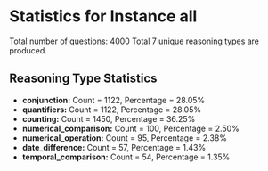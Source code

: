 # Statistics for Instance all
Total number of questions: 4000
Total 7 unique reasoning types are produced.
## Reasoning Type Statistics
- **conjunction:** Count = 1122, Percentage = 28.05%
- **quantifiers:** Count = 1122, Percentage = 28.05%
- **counting:** Count = 1450, Percentage = 36.25%
- **numerical_comparison:** Count = 100, Percentage = 2.50%
- **numerical_operation:** Count = 95, Percentage = 2.38%
- **date_difference:** Count = 57, Percentage = 1.43%
- **temporal_comparison:** Count = 54, Percentage = 1.35%
